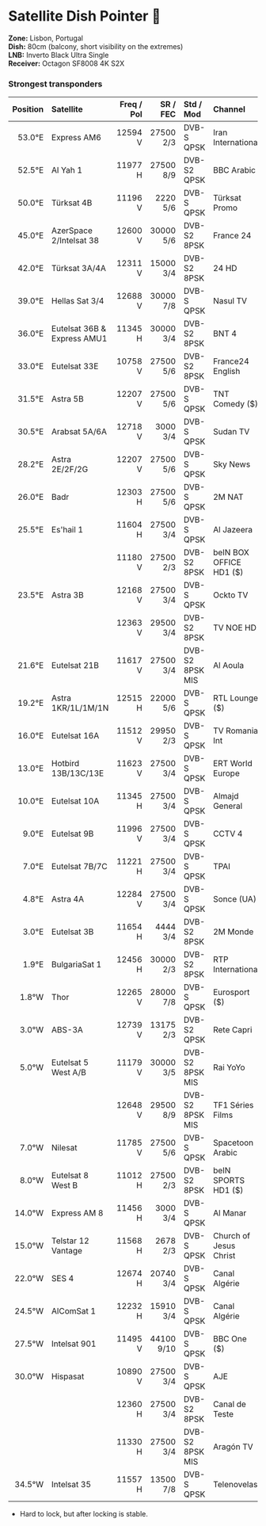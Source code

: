 # Satellite Dish Pointer :satellite:

**Zone:** Lisbon, Portugal  
**Dish:** 80cm (balcony, short visibility on the extremes)  
**LNB:** Inverto Black Ultra Single  
**Receiver:** Octagon SF8008 4K S2X


### Strongest transponders

| Position | Satellite | Freq / Pol | SR / FEC | Std / Mod | Channel | SNR |
| -------: | :-------- | -------: | -----: | :------ | :------ | ------: |
| 53.0°E | Express AM6 | 12594 V | 27500 2/3 | DVB-S QPSK | Iran International | 26% 4.2dB |
| 52.5°E | Al Yah 1    | 11977 H | 27500 8/9 | DVB-S2 QPSK | BBC Arabic | 44% 7.2dB |
| 50.0°E | Türksat 4B  | 11196 V | 2220 5/6 | DVB-S QPSK | Türksat Promo | 43% 7.0dB |
| 45.0°E | AzerSpace 2/Intelsat 38 | 12600 V | 30000 5/6 | DVB-S2 8PSK | France 24 | 83% 13.5dB |
| 42.0°E | Türksat 3A/4A | 12311 V | 15000 3/4 | DVB-S2 8PSK | 24 HD | 54% 8.8dB |
| 39.0°E | Hellas Sat 3/4 | 12688 V | 30000 7/8 | DVB-S QPSK | Nasul TV | 87% 14.0dB |
| 36.0°E | Eutelsat 36B & Express AMU1 | 11345 H | 30000 3/4 | DVB-S2 8PSK | BNT 4 | 55% 9.0dB |
| 33.0°E | Eutelsat 33E | 10758 V | 27500 5/6 | DVB-S2 8PSK | France24 English | 74% 12.0dB |
| 31.5°E | Astra 5B | 12207 V | 27500 5/6 | DVB-S QPSK | TNT Comedy ($) | 60% 9.8dB |
| 30.5°E | Arabsat 5A/6A | 12718 V | 3000 3/4 | DVB-S QPSK | Sudan TV | 54% 8.8dB |
| 28.2°E | Astra 2E/2F/2G | 12207 V | 27500 5/6 | DVB-S QPSK | Sky News | 81% 13.2dB |
| 26.0°E | Badr | 12303 H | 27500 5/6 | DVB-S QPSK | 2M NAT | 83% 13.5dB |
| 25.5°E | Es'hail 1 | 11604 H | 27500 3/4 | DVB-S QPSK | Al Jazeera | 70% 11.2dB |
|        |           | 11180 V | 27500 2/3 | DVB-S2 8PSK | beIN BOX <br/> OFFICE HD1 ($) | 74% 12.0dB |
| 23.5°E | Astra 3B | 12168 V | 27500 3/4 | DVB-S QPSK | Ockto TV | 67% 11.0dB |
|        |          | 12363 V | 29500 3/4 | DVB-S2 8PSK | TV NOE HD | 72% 11.8dB |
| 21.6°E | Eutelsat 21B | 11617 V | 27500 3/4 | DVB-S2 8PSK MIS | Al Aoula | 61% 9.8dB |
| 19.2°E | Astra 1KR/1L/1M/1N | 12515 H | 22000 5/6 | DVB-S QPSK | RTL Lounge ($) | 100% 16.5dB |
| 16.0°E | Eutelsat 16A | 11512 V | 29950 2/3 | DVB-S QPSK | TV Romania Int | 64% 10.5dB |
| 13.0°E | Hotbird 13B/13C/13E | 11623 V | 27500 3/4 | DVB-S QPSK | ERT World Europe | 86% 14.0dB |
| 10.0°E | Eutelsat 10A | 11345 H | 27500 3/4 | DVB-S QPSK | Almajd General | 70% 11.5dB |
| 9.0°E | Eutelsat 9B | 11996 V | 27500 3/4 | DVB-S QPSK | CCTV 4 | 70% 11.5dB |
| 7.0°E | Eutelsat 7B/7C | 11221 H | 27500 3/4 | DVB-S QPSK | TPAI | 75% 12.2dB |
| 4.8°E | Astra 4A | 12284 V | 27500 3/4 | DVB-S QPSK | Sonce (UA) | 77% 12.5dB |
| 3.0°E | Eutelsat 3B | 11654 H | 4444 3/4 | DVB-S2 8PSK | 2M Monde | 63% 10.2dB |
| 1.9°E | BulgariaSat 1 | 12456 H | 30000 2/3 | DVB-S2 8PSK | RTP International | 78% 12.8dB |
| 1.8°W | Thor | 12265 V | 28000 7/8 | DVB-S QPSK | Eurosport ($) | 89% 14.5dB |
| 3.0°W | ABS-3A | 12739 V | 13175 2/3 | DVB-S2 QPSK | Rete Capri | 43% 6.8dB |
| 5.0°W | Eutelsat 5 West A/B | 11179 V | 30000 3/5 | DVB-S2 8PSK MIS | Rai YoYo | 64% 10.5dB |
|       |                     | 12648 V | 29500 8/9 | DVB-S2 8PSK MIS | TF1 Séries Films | 64% 10.5dB* |
| 7.0°W | Nilesat | 11785 V | 27500 5/6 | DVB-S QPSK | Spacetoon Arabic | 66% 10.8dB |
| 8.0°W | Eutelsat 8 West B | 11012 H | 27500 2/3 | DVB-S2 8PSK | beIN SPORTS HD1 ($) | 57% 9.2dB |
| 14.0°W | Express AM 8 | 11456 H | 3000 3/4 | DVB-S QPSK | Al Manar | 69% 11.0dB |
| 15.0°W | Telstar 12 Vantage | 11568 H | 2678 2/3 | DVB-S QPSK | Church of <br/> Jesus Christ | 64% 10.5dB |
| 22.0°W | SES 4 | 12674 H | 20740 3/4 | DVB-S QPSK | Canal Algérie | 46% 7.5dB |
| 24.5°W | AlComSat 1 | 12232 H | 15910 3/4 | DVB-S QPSK | Canal Algérie | 43% 7.0dB |
| 27.5°W | Intelsat 901 | 11495 V | 44100 9/10 | DVB-S QPSK | BBC One ($) | 66% 10.8dB |
| 30.0°W | Hispasat | 10890 V | 27500 3/4 | DVB-S QPSK | AJE | 83% 13.5dB |
|        |          | 12360 H | 27500 3/4 | DVB-S2 8PSK | Canal de Teste | 87% 14.2dB |
|        |          | 11330 H | 27500 3/4 | DVB-S2 8PSK MIS | Aragón TV | 70% 11.8dB |
| 34.5°W | Intelsat 35 | 11557 H | 13500 7/8 | DVB-S QPSK | Telenovelas | 38% 6.5dB |

* Hard to lock, but after locking is stable.

